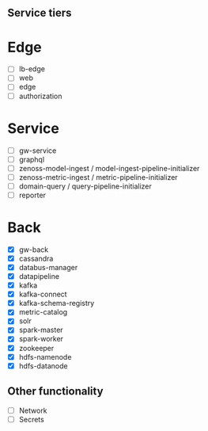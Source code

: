 ## Service tiers

# Edge
- [ ] lb-edge
- [ ] web 
- [ ] edge
- [ ] authorization

# Service
- [ ] gw-service
- [ ] graphql
- [ ] zenoss-model-ingest / model-ingest-pipeline-initializer
- [ ] zenoss-metric-ingest / metric-pipeline-initializer
- [ ] domain-query / query-pipeline-initializer
- [ ] reporter

# Back
- [x] gw-back
- [x] cassandra
- [x] databus-manager
- [x] datapipeline
- [x] kafka
- [x] kafka-connect
- [x] kafka-schema-registry
- [x] metric-catalog
- [x] solr
- [x] spark-master
- [x] spark-worker
- [x] zookeeper
- [x] hdfs-namenode
- [x] hdfs-datanode

## Other functionality
- [ ] Network 
- [ ] Secrets
